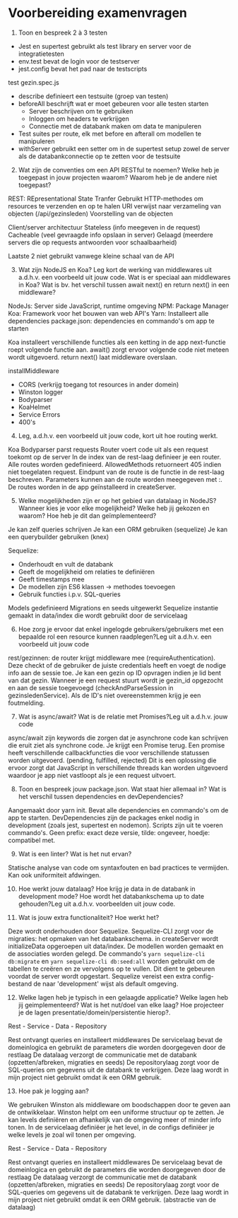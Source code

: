 # Voorbereiding examenvragen

1. Toon en bespreek 2 à 3 testen

- Jest en supertest gebruikt als test library en server voor de integratietesten
- env.test bevat de login voor de testserver
- jest.config bevat het pad naar de testscripts

test gezin.spec.js

- describe definieert een testsuite (groep van testen)
- beforeAll beschrijft wat er moet gebeuren voor alle testen starten
  - Server beschrijven om te gebruiken
  - Inloggen om headers te verkrijgen
  - Connectie met de databank maken om data te manipuleren
- Test suites per route, elk met before en afterall om modellen te manipuleren
- withServer gebruikt een setter om in de supertest setup zowel de server als de databankconnectie op te zetten voor de testsuite

2. Wat zijn de conventies om een API RESTful te noemen? Welke heb je toegepast in jouw projecten waarom? Waarom heb je de andere niet toegepast?

REST: REpresentational State Tranfer
Gebruikt HTTP-methodes om resources te verzenden en op te halen
URI verwijst naar verzameling van objecten (/api/gezinsleden)
Voorstelling van de objecten

Client/server architectuur
Stateless (info meegeven in de request)
Cacheable (veel gevraagde info opslaan in server)
Gelaagd (meerdere servers die op requests antwoorden voor schaalbaarheid)

Laatste 2 niet gebruikt vanwege kleine schaal van de API

3. Wat zijn NodeJS en Koa? Leg kort de werking van middlewares uit a.d.h.v. een voorbeeld uit jouw code. Wat is er speciaal aan middlewares in Koa? Wat is bv. het verschil tussen await next() en return next() in een middleware?

NodeJs: Server side JavaScript, runtime omgeving
NPM: Package Manager
Koa: Framework voor het bouwen van web API's
Yarn: Installeert alle dependencies
package.json: dependencies en commando's om app te starten

Koa installeert verschillende functies als een ketting in de app
next-functie roept volgende functie aan. await() zorgt ervoor volgende code niet meteen wordt uitgevoerd. return next() laat middleware overslaan.

installMiddleware

- CORS (verkrijg toegang tot resources in ander domein)
- Winston logger
- Bodyparser
- KoaHelmet
- Service Errors
- 400's

4. Leg, a.d.h.v. een voorbeeld uit jouw code, kort uit hoe routing werkt.

Koa Bodyparser parst requests
Router voert code uit als een request toekomt op de server
In de index van de rest-laag definieer je een router. Alle routes worden gedefinieerd. AllowedMethods retuorneert 405 indien niet toegelaten request. Eindpunt van de route is de functie in de rest-laag beschreven. Parameters kunnen aan de route worden meegegeven met :. De routes worden in de app geïnstalleerd in createServer.

5. Welke mogelijkheden zijn er op het gebied van datalaag in NodeJS? Wanneer kies je voor elke mogelijkheid? Welke heb jij gekozen en waarom? Hoe heb je dit dan geïmplementeerd?

Je kan zelf queries schrijven
Je kan een ORM gebruiken (sequelize)
Je kan een querybuilder gebruiken (knex)

Sequelize:

- Onderhoudt en vult de databank
- Geeft de mogelijkheid om relaties te definiëren
- Geeft timestamps mee
- De modellen zijn ES6 klassen -> methodes toevoegen
- Gebruik functies i.p.v. SQL-queries

Models gedefinieerd
Migrations en seeds uitgewerkt
Sequelize instantie gemaakt in data/index die wordt gebruikt door de servicelaag

6. Hoe zorg je ervoor dat enkel ingelogde gebruikers/gebruikers met een bepaalde rol een resource kunnen raadplegen?Leg uit a.d.h.v. een voorbeeld uit jouw code

rest/gezinnen: de router krijgt middleware mee (requireAuthentication). Deze checkt of de gebruiker de juiste credentials heeft en voegt de nodige info aan de sessie toe.
Je kan een gezin op ID opvragen indien je lid bent van dat gezin. Wanneer je een request stuurt wordt je gezin_id opgezocht en aan de sessie toegevoegd (checkAndParseSession in gezinsledenService). Als de ID's niet overeenstemmen krijg je een foutmelding.

7. Wat is async/await? Wat is de relatie met Promises?Leg uit a.d.h.v. jouw code

async/await zijn keywords die zorgen dat je asynchrone code kan schrijven die eruit ziet als synchrone code. Je krijgt een Promise terug. Een promise heeft verschillende callbackfuncties die voor verschillende statussen worden uitgevoerd. (pending, fulfilled, rejected) Dit is een oplossing die ervoor zorgt dat JavaScript in verschillende threads kan worden uitgevoerd waardoor je app niet vastloopt als je een request uitvoert.

8. Toon en bespreek jouw package.json. Wat staat hier allemaal in? Wat is het verschil tussen dependencies en devDependencies?

Aangemaakt door yarn init. Bevat alle dependencies en commando's om de app te starten. DevDependencies zijn de packages enkel nodig in development (zoals jest, supertest en nodemon). Scripts zijn uit te voeren commando's. Geen prefix: exact deze versie, tilde: ongeveer, hoedje: compatibel met.

9. Wat is een linter? Wat is het nut ervan?

Statische analyse van code om syntaxfouten en bad practices te vermijden. Kan ook uniformiteit afdwingen.

10. Hoe werkt jouw datalaag? Hoe krijg je data in de databank in development mode? Hoe wordt het databankschema up to date gehouden?Leg uit a.d.h.v. voorbeelden uit jouw code.

11. Wat is jouw extra functionaliteit? Hoe werkt het?

Deze wordt onderhouden door Sequelize. Sequelize-CLI zorgt voor de migraties: het opmaken van het databankschema. in createServer wordt initializeData opgeroepen uit data/index. De modellen worden gemaakt en de associaties worden gelegd.
De commando's `yarn sequelize-cli db:migrate` en `yarn sequelize-cli db:seed:all` worden gebruikt om de tabellen te creëren en ze vervolgens op te vullen. Dit dient te gebeuren voordat de server wordt opgestart. Sequelize vereist een extra config-bestand de naar 'development' wijst als default omgeving.

12. Welke lagen heb je typisch in een gelaagde applicatie? Welke lagen heb jij geimplementeerd? Wat is het nut/doel van elke laag? Hoe projecteer je de lagen presentatie/domein/persistentie hierop?.

Rest - Service - Data - Repository

Rest ontvangt queries en installeert middlewares
De servicelaag bevat de domeinlogica en gebruikt de parameters die worden doorgegeven door de restlaag
De datalaag verzorgt de communicatie met de databank (opzetten/afbreken, migraties en seeds)
De repositorylaag zorgt voor de SQL-queries om gegevens uit de databank te verkrijgen. Deze laag wordt in mijn project niet gebruikt omdat ik een ORM gebruik.

13. Hoe pak je logging aan?

We gebruiken Winston als middleware om boodschappen door te geven aan de ontwikkelaar. Winston helpt om een uniforme structuur op te zetten. Je kan levels definiëren en afhankelijk van de omgeving meer of minder info tonen. In de servicelaag definiëer je het level, in de configs definiëer je welke levels je zoal wil tonen per omgeving.

Rest - Service - Data - Repository

Rest ontvangt queries en installeert middlewares
De servicelaag bevat de domeinlogica en gebruikt de parameters die worden doorgegeven door de restlaag
De datalaag verzorgt de communicatie met de databank (opzetten/afbreken, migraties en seeds)
De repositorylaag zorgt voor de SQL-queries om gegevens uit de databank te verkrijgen. Deze laag wordt in mijn project niet gebruikt omdat ik een ORM gebruik. (abstractie van de datalaag)

